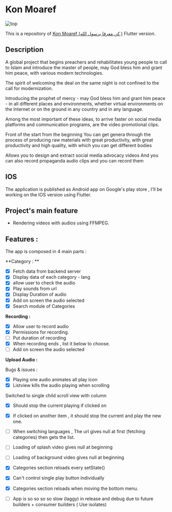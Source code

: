 # Kon Moaref
 
![top](https://user-images.githubusercontent.com/50237142/103490561-64648d80-4e25-11eb-9938-f8a84beec7a5.jpg)

This is a repository of [Kon Moaref (كن معرفا برسول الله )](https://play.google.com/store/apps/details?id=konMoarfan.rasoulallah.net&hl=ar&gl=US) Flutter version.

## Description 

A global project that begins preachers and rehabilitates young people to call to Islam and introduce the master of people, may God bless him and grant him peace, with various modern technologies.

The spirit of welcoming the deal on the same night is not confined to the call for modernization.

Introducing the prophet of mercy - may God bless him and grant him peace - in all different places and environments, whether virtual environments on the Internet or on the ground in any country and in any language.

Among the most important of these ideas, to arrive faster on social media platforms and communication programs, are the video promotional clips.

Front of the start from the beginning
You can get genera through the process of producing raw materials with great productivity, with great productivity and high quality, with which you can get different bodies

Allows you to design and extract social media advocacy videos
And you can also record propaganda audio clips and you can record them

## IOS
The application is published as Android app on Google's play store , I'll be working on the IOS version using Flutter.

## Project's main feature
- Rendering videos with audios using FFMPEG.

## Features :
The app is composed in 4 main parts :

**Category : **

- [x] Fetch data from backend server
- [x] Display data of each category - lang  
- [x] allow user to check the audio
- [x] Play sounds from url 
- [x] Display Duration of audio
- [x] Add on screen the audio selected
- [x] Search module of Categories 

**Recording :**

- [x] Allow user to record audio
- [x] Permissions for recording.
- [ ] Put duration of recording
- [x] When recording ends , list it below to choose.
- [ ] Add on screen the audio selected

**Upload Audio :**


Bugs & issues :
- [x] Playing one audio animates all play icon 
- [x] Listview kills the audio playing when scrolling

Switched to single child scroll view with column

- [x] Should stop the current playing if clicked on
- [x] If clicked on another item , it should stop the current and play the new one.
- [ ] When switching languages , The url gives null at first (fetching categories) then gets the list.
- [ ] Loading of splash video gives null at beginning
- [ ] Loading of background video gives null at beginning
- [x] Categories section reloads every setState()
- [x]  Can't control single play button individually
- [x] Categories section reloads when moving the bottom menu.
- [ ] App is so so so so slow (laggy) in release and debug due to future builders + consumer builders ( Use isolates)


 



